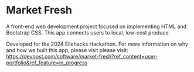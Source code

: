 # Market Fresh

A front-end web development project focused on implementing HTML and Bootstrap CSS. This app connects users to local, low-cost produce. 

Developed for the 2024 Ellehacks Hackathon. For more information on why and how we built this app, please visit please visit: https://devpost.com/software/market-fresh?ref_content=user-portfolio&ref_feature=in_progress
